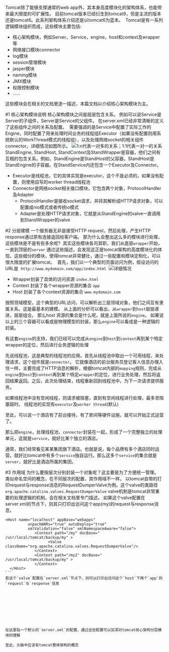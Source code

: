 Tomcat除了能够支撑通常的web app外，其本身高度模块化的架构体系，也能带来最大限度的可扩展性。
目前tomcat版本已经衍生到tomcat9，但是主流的版本还是tomcat6。此系列架构体系介绍还是以tomcat6为蓝本。 
Tomcat是有一系列逻辑模块组织而成，这些模块主要包括: 

*   核心架构模块，例如Server，Service，engine，host和context及wrapper等
*   网络接口模块connector
*   log模块
*   session管理模块
*   jasper模块
*   naming模块
*   JMX模块
*   权限控制模块
*   ……

这些模块会在相关的文档里逐一描述，本篇文档以介绍核心架构模块为主。 

#1 核心架构模块说明
核心架构模块之间是层层包含关系。
例如可以说Service是Server的子组件，Server是Service的父组件。
在server.xml已经非常清晰的定义了这些组件之间的关系及配置。 
需要强调的是Service中配置了实际工作的Engine，同时配置了用来处理时间业务的线程组Executor（如果没有配置则用系统默认的WorkThread模式的线程组），以及处理网络socket的相关组件connector。详细情况如图所示。
![1:n代表一对多的关系；1:1代表一对一的关系](http://upload-images.jianshu.io/upload_images/4685968-926f64eb9064c15b.jpg?imageMogr2/auto-orient/strip%7CimageView2/2/w/1240)
StandEngine, StandHost, StandContext及StandWrapper是容器，他们之间有互相的包含关系。例如，StandEngine是StandHost的父容器，StandHost是StandEngine的子容器。在StandService内还包含一个Executor及Connector。 
- Executor是线程池，它的具体实现是executor，这个不是必须的，如果没有配置，则使用自写的worker thread线程池 
- Connector是网络socket相关接口模块，它包含两个对象，ProtocolHandler及Adapter 
  *   ProtocolHandler是接收socket请求，并将其解析成HTTP请求对象，可以配置成nio模式或者传统io模式
  *   Adapter是处理HTTP请求对象，它就是从StandEngine的valve一直调用到StandWrapper的valve

#2 分层建模
一个服务器无非是接受HTTP request，然后处理，产生HTTP response通过原有连接返回给客户端。
那为什么会整出这么多的模块进行处理，这些模块是不是有些多余呢? 
其实这些模块各司其职，我们从底层`wrapper`开始，一直到顶层的`server`
通过这些描述，会发现这正是tomcat架构的高度模块化的体现。这些细分的模块，使得tomcat非常健壮，通过一些配置和模块定制化，可以很大限度的扩展tomcat。 
首先，我们以一个典型的页面访问为例，假设访问的URL是 
`http://www.mydomain.com/app/index.html` 
![详细情况](http://upload-images.jianshu.io/upload_images/4685968-2ffe3df65bb766fb.jpg?imageMogr2/auto-orient/strip%7CimageView2/2/w/1240)
*   Wrapper封装了具体的访问资源 `index.html`
*   Context 封装了各个wrapper资源的集合 `app`
*   Host 封装了各个context资源的集合 `www.mydomain.com`

按照领域模型，这个典型的URL访问，可以解析出三层领域对象，他们之间互有隶属关系。这是最基本的建模。
从上面的分析可以看出，从`wrapper`到`host`层层递进，层层组合。
那么host 资源的集合是什么呢，就是上面所说的`engine`。
 如果说以上的三个容器可以看成是物理模型的封装，那么`engine`可以看成是一种逻辑的封装。 

有这套`engine`的支持，我们已经可以完成从`engine`到`host`到`context`再到某个特定wrapper的定位，然后进行业务逻辑的处理

先说线程池，这是典型的线程池的应用。首先从线程池中取出一个可用线程，来处理请求，这个组件就是`connector`。
它就像酒店的前台服务员登记客人信息办理入住一样，主要完成了HTTP消息的解析，根据tomcat内部的`mapping`规则，完成从`engine`到`host`到`context`再到某个特定`wrapper`的定位，进行业务处理，然后将返回结果返回。之后，此次处理结束，线程重新回到线程池中，为下一次请求提供服务。 

如果线程池中没有空闲线程，则请求被阻塞，直到有空闲线程进行处理，最多至阻塞超时。
线程池的实现有`executor`及`worker thread`(默认)

至此，可以说一个酒店有了前台接待，有了房间等硬件设施，就可以开始正式运营了。

那么把`engine`，处理线程池，`connector`封装在一起，形成了一个完整独立的处理单元，这就是`service`，就好比某个独立的酒店。 

通常，我们经常看见某某集团旗下酒店。也就是说，每个品牌有多个酒店同时运营。就好比tomcat中有多个`service`独自运行。那么这多个`service`的集合就是`server`，就好比是酒店所属的集团。 

#3 作用域
为什么要按层次分别封装一个对象呢？这主要是为了方便统一管理。
类似命名空间的概念，在不同层次的配置，其作用域不一样。
以tomcat自带的打印request与response消息的RequestDumperValve为例。这个valve的类路径
`org.apache.catalina.valves.RequestDumperValve`
valve机制是tomcat非常重要的处理逻辑的机制，会在相关文档里专门描述。 如果这个valve配置在server.xml的节点下，则其只打印出访问这个app(my)的request与response消息。 
```
<Host name="localhost" appBase="webapps"  
          unpackWARs="true" autoDeploy="true"  
          xmlValidation="false" xmlNamespaceAware="false">  
             <Context path="/my" docBase=" /usr/local/tomcat/backup/my" >  
                   <Valve className="org.apache.catalina.valves.RequestDumperValve"/>  
             </Context>  
             <Context path="/my2" docBase=" /usr/local/tomcat/backup/my" >  
             </Context>  
  </Host> 
``` 
若这个`valve`配置在`server.xml`节点下，则可以打印出访问这个`host`下两个`app`的`request`与`response`信息 
```
<Host name="localhost" appBase="webapps"  
                unpackWARs="true" autoDeploy="true"  
                xmlValidation="false" xmlNamespaceAware="false">  
                    <Valve className="org.apache.catalina.valves.RequestDumperValve"/>  
                    <Context path="/my" docBase=" /usr/local/tomcat/backup/my" >  
                    </Context>  
                    <Context path="/my2" docBase=" /usr/local/tomcat/backup/my" >   
                    </Context>  
  </Host> 
```
在这里贴一个默认的`server.xml`的配置，通过这些配置可以加深对tomcat核心架构分层模块的理解
```
<Server port="8005" shutdown="SHUTDOWN">  
         <Listener className="org.apache.catalina.core.AprLifecycleListener" SSLEngine="on" />  
         <Listener className="org.apache.catalina.core.JasperListener" />   
         <Listener className="org.apache.catalina.mbeans.ServerLifecycleListener" />  
         <Listener className="org.apache.catalina.mbeans.GlobalResourcesLifecycleListener" />  
         <GlobalNamingResources>  
              <Resource name="UserDatabase" auth="Container"  
                      type="org.apache.catalina.UserDatabase"  
                     description="User database that can be updated and saved"  
                     factory="org.apache.catalina.users.MemoryUserDatabaseFactory"  
                     pathname="conf/tomcat-users.xml" />   
          </GlobalNamingResources>  
          <Service name="Catalina">  
               <Executor name="tomcatThreadPool" namePrefix="catalina-exec-"   
                     maxThreads="150" minSpareThreads="4"/>  
               <Connector port="80" protocol="HTTP/1.1"   
                     connectionTimeout="20000"   
                     redirectPort="7443" />  
               <Connector port="7009" protocol="AJP/1.3" redirectPort="7443" />  
               <Engine name="Catalina" defaultHost="localhost">  
                    <Realm className="org.apache.catalina.realm.UserDatabaseRealm"  
                           resourceName="UserDatabase"/>  
                    <Host name="localhost" appBase="webapps"  
                           unpackWARs="true" autoDeploy="true"  
                           xmlValidation="false" xmlNamespaceAware="false">  
                           <Context path="/my" docBase="/usr/local/tomcat/backup/my" >  
                           </Context>   
                    </Host>   
                </Engine>  
            </Service>  
  </Server>  

```
至此，头脑中应该有tomcat整体架构的概念
